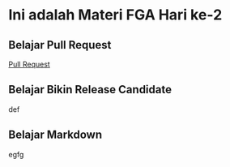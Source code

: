 # Ini adalah Materi FGA Hari ke-2

## Belajar Pull Request
[Pull Request](/index10.html)
## Belajar Bikin Release Candidate
def
## Belajar Markdown
egfg
